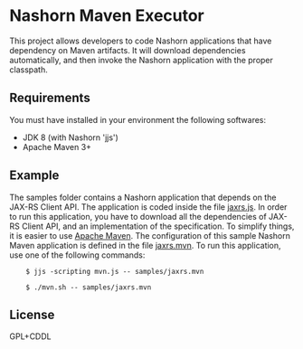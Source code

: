 Nashorn Maven Executor
=====
This project allows developers to code Nashorn applications that have dependency on Maven artifacts. It will download dependencies automatically, and then invoke the Nashorn application with the proper classpath.

## Requirements
You must have installed in your environment the following softwares:
 - JDK 8 (with Nashorn 'jjs')
 - Apache Maven 3+

## Example
The samples folder contains a Nashorn application that depends on the JAX-RS Client API. The application is coded inside the file [jaxrs.js](samples/jaxrs.js). In order to run this application, you have to download all the dependencies of JAX-RS Client API, and an implementation of the specification. To simplify things, it is easier to use [Apache Maven](http://maven.apache.org). The configuration of this sample Nashorn Maven application is defined in the file [jaxrs.mvn](samples/jaxrs.mvn). To run this application, use one of the following commands:

        $ jjs -scripting mvn.js -- samples/jaxrs.mvn
        
        $ ./mvn.sh -- samples/jaxrs.mvn

## License
GPL+CDDL
